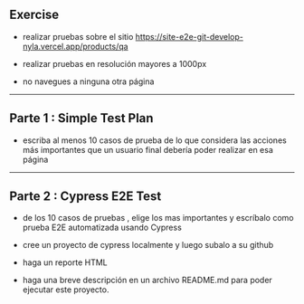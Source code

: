 ## Exercise

- realizar pruebas sobre el sitio https://site-e2e-git-develop-nyla.vercel.app/products/qa

- realizar pruebas en resolución mayores a 1000px

- no navegues a ninguna otra página 

---

## Parte 1 : Simple Test Plan

- escriba al menos 10 casos de prueba de lo que considera las acciones más importantes que un usuario final debería poder realizar en esa página


---


## Parte 2 : Cypress E2E Test

- de los 10 casos de pruebas , elige los mas importantes y escríbalo como prueba E2E automatizada usando Cypress

- cree un proyecto de cypress localmente y luego subalo a su github

- haga un reporte HTML

- haga una breve descripción en un archivo README.md para poder ejecutar este proyecto. 